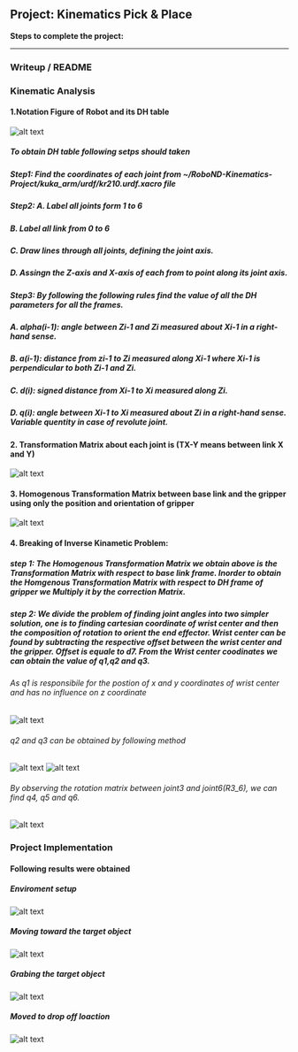 ## Project: Kinematics Pick & Place

**Steps to complete the project:**

[//]: # (Image References)

[image1]: ./misc_images/DH_table.jpg
[image2]: ./misc_images/joint_tanformation_matrix.png
[image3]: ./misc_images/homo_trans_base_gripper.jpg 
[image4]: ./misc_images/theta1.jpg 
[image5]: ./misc_images/tri.png
[image11]: ./misc_images/theta2andtheta3.jpg 
[image6]: ./misc_images/R3_6.png
[image7]: ./misc_images/misc2.png
[image8]: ./misc_images/Capture1.png
[image9]: ./misc_images/Capture2.png
[image10]: ./misc_images/Capture4.png
---
### Writeup / README

### Kinematic Analysis
#### 1.Notation Figure of Robot and its DH table 

![alt text][image1]

##### To obtain DH table following setps should taken
##### Step1: Find the coordinates of each joint from ~/RoboND-Kinematics-Project/kuka_arm/urdf/kr210.urdf.xacro file 
##### Step2: A. Label all joints form 1 to 6
#####        B. Label all link from 0 to 6
#####        C. Draw lines through all joints, defining the joint axis. 
#####        D. Assingn the Z-axis and X-axis of each from to point along its joint axis. 
##### Step3: By following the following rules find the value of all the DH parameters for all the frames. 
#####        A. alpha(i-1): angle between Zi-1 and Zi measured about Xi-1 in a right-hand sense.
#####        B. a(i-1): distance from zi-1 to Zi measured along Xi-1 where Xi-1 is perpendicular to both Zi-1 and Zi.
#####        C. d(i): signed distance from Xi-1 to Xi measured along Zi.
#####        D. q(i): angle between Xi-1 to Xi measured about Zi in a right-hand sense. Variable quentity in case of revolute joint.


#### 2. Transformation Matrix about each joint is (TX-Y means between link X and Y)

![alt text][image2]

#### 3. Homogenous Transformation Matrix between base link and the gripper using only the position and orientation of gripper 

![alt text][image3]

#### 4. Breaking of Inverse Kinametic Problem:
##### step 1: The Homogenous Transformation Matrix we obtain above is the Transformation Matrix with respect to base link frame. Inorder to obtain the Homgenous Transformation Matrix with respect to DH frame of gripper we Multiply it by the correction Matrix.
##### step 2: We divide the problem of finding joint angles into two simpler solution, one is to finding cartesian coordinate of wrist center and then the composition of rotation to orient the end effector. Wrist center can be found by subtracting the respective offset between the wrist center and the gripper. Offset is equale to d7. From the Wrist center coodinates we can obtain the value of q1,q2 and q3.  
###### As q1 is responsibile for the postion of x and y coordinates of wrist center and has no influence on z coordinate 
![alt text][image4] 
###### q2 and q3 can be obtained by following method
![alt text][image5]
![alt text][image11]

###### By observing the rotation matrix between joint3 and joint6(R3_6), we can find q4, q5 and q6. 
![alt text][image6]

### Project Implementation

#### Following results were obtained 
##### Enviroment setup
![alt text][image7] 
##### Moving toward the target object 
![alt text][image8]
##### Grabing the target object 
![alt text][image9]
##### Moved to drop off loaction
![alt text][image10]





